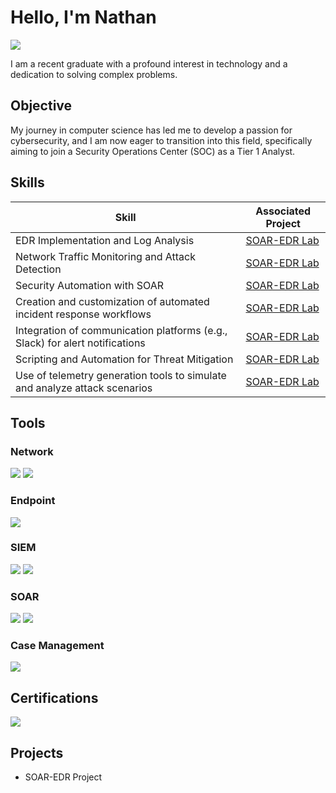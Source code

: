 # Hello, I'm Nathan
<a href="https://linkedin.com/in/nathan-parisot"><img src="https://img.shields.io/badge/-LinkedIn-0072b1?&style=for-the-badge&logo=linkedin&logoColor=white" /></a>


I am a recent graduate with a profound interest in technology and a dedication to solving complex problems.

## Objective

My journey in computer science has led me to develop a passion for cybersecurity, and I am now eager to transition into this field, specifically aiming to join a Security Operations Center (SOC) as a Tier 1 Analyst.

## Skills

| Skill                                         | Associated Project         |
|-----------------------------------------------|----------------------------|
| EDR Implementation and Log Analysis          | <a href="https://github.com/Paris0t/SOAR-EDR-Project">SOAR-EDR Lab</a>|
| Network Traffic Monitoring and Attack Detection | <a href="https://github.com/Paris0t/SOAR-EDR-Project">SOAR-EDR Lab</a>|
| Security Automation with SOAR         | <a href="https://github.com/Paris0t/SOAR-EDR-Project">SOAR-EDR Lab</a>|
| Creation and customization of automated incident response workflows      | <a href="https://github.com/Paris0t/SOAR-EDR-Project">SOAR-EDR Lab</a>|
| Integration of communication platforms (e.g., Slack) for alert notifications                  | <a href="https://github.com/Paris0t/SOAR-EDR-Project">SOAR-EDR Lab</a>|
| Scripting and Automation for Threat Mitigation | <a href="https://github.com/Paris0t/SOAR-EDR-Project">SOAR-EDR Lab</a>|
| Use of telemetry generation tools to simulate and analyze attack scenarios | <a href="https://github.com/Paris0t/SOAR-EDR-Project">SOAR-EDR Lab</a>|

## Tools

### Network
<div>
    <img src="https://img.shields.io/badge/-Wireshark-1679A7?&style=for-the-badge&logo=Wireshark&logoColor=white" />
    <img src="https://img.shields.io/badge/-Tcpdump-777BB4?&style=for-the-badge&logo=Tcpdump&logoColor=white" />
</div>

### Endpoint
<div>
    <img src="https://img.shields.io/badge/LimaCharlie-gray?style=for-the-badge" />
</div>

### SIEM
<div>
    <img src="https://img.shields.io/badge/-Splunk-000000?&style=for-the-badge&logo=Splunk&logoColor=white" />
    <img src="https://img.shields.io/badge/Wazuh-005C99?style=for-the-badge&logo=Wazuh&logoColor=white" />
</div>

### SOAR
<div>
    <img src="https://img.shields.io/badge/Shuffle%20SOAR-FF5733?style=for-the-badge&logo=shuffle-soar&logoColor=white" />
    <img src="https://img.shields.io/badge/Tines-005A5F?style=for-the-badge&logo=Tines&logoColor=white" />
</div>

### Case Management
<div>
    <img src="https://img.shields.io/badge/The_Hive-4E342E?style=for-the-badge&logo=The%20Hive&logoColor=white" />
</div>

## Certifications
<div>
<img src="https://img.shields.io/badge/CompTIA-CySA%2B-EA161F?style=for-the-badge&logo=CompTIA&logoColor=white&labelColor=EA161F" />
</div>

## Projects
- SOAR-EDR Project
